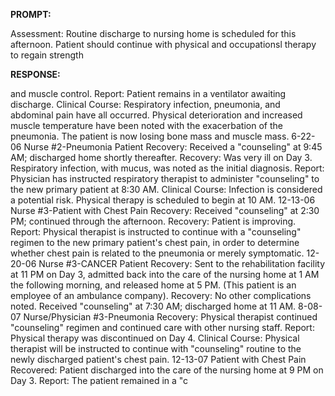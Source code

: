 **PROMPT:**

Assessment: Routine discharge to nursing home is scheduled for this afternoon. Patient should continue with physical and occupationsl therapy to regain strength

**RESPONSE:**

  and muscle control.  Report: Patient remains in a ventilator awaiting discharge.  Clinical Course: Respiratory infection, pneumonia, and abdominal pain have all occurred. Physical deterioration and increased muscle temperature have been noted with the exacerbation of the pneumonia. The patient is now losing bone mass and muscle mass.   6-22-06  Nurse #2-Pneumonia Patient  Recovery: Received a "counseling" at 9:45 AM; discharged home shortly thereafter.  Recovery: Was very ill on Day 3. Respiratory infection, with mucus, was noted as the initial diagnosis.  Report: Physician has instructed respiratory therapist to administer "counseling" to the new primary patient at 8:30 AM.  Clinical Course: Infection is considered a potential risk. Physical therapy is scheduled to begin at 10 AM.  12-13-06  Nurse #3-Patient with Chest Pain   Recovery: Received "counseling" at 2:30 PM; continued through the afternoon.  Recovery: Patient is improving.  Report: Physical therapist is instructed to continue with a "counseling" regimen to the new primary patient's chest pain, in order to determine whether chest pain is related to the pneumonia or merely symptomatic.   12-20-06  Nurse #3-CANCER Patient  Recovery: Sent to the rehabilitation facility at 11 PM on Day 3, admitted back into the care of the nursing home at 1 AM the following morning, and released home at 5 PM. (This patient is an employee of an ambulance company).   Recovery: No other complications noted. Received "counseling" at 7:30 AM; discharged home at 11 AM.  8-08-07  Nurse/Physician #3-Pneumonia  Recovery: Physical therapist continued "counseling" regimen and continued care with other nursing staff.  Report: Physical therapy was discontinued on Day 4.  Clinical Course: Physical therapist will be instructed to continue with "counseling" routine to the newly discharged patient's chest pain.  12-13-07  Patient with Chest Pain Recovered: Patient discharged into the care of the nursing home at 9 PM on Day 3.  Report: The patient remained in a "c